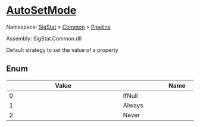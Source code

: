 # [AutoSetMode](./AutoSetMode.md)
Namespace: [SigStat]() > [Common](./../README.md) > [Pipeline](./README.md)

Assembly: SigStat.Common.dll


Default strategy to set the value of a property

##	Enum

| Value | Name | Summary | 
| --- | --- | --- | 
| 0<div style="width: 290px"> | IfNull<div style="width: 290px"> | Set the value if it is null<div style="width: 290px"> | <br>
| 1<div style="width: 290px"> | Always<div style="width: 290px"> | Always set the value<div style="width: 290px"> | <br>
| 2<div style="width: 290px"> | Never<div style="width: 290px"> | Never set the value<div style="width: 290px"> | <br>


